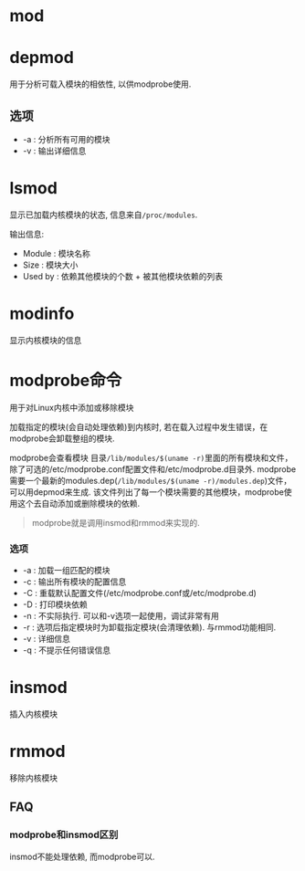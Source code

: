 # mod

# depmod
用于分析可载入模块的相依性, 以供modprobe使用.

## 选项
- -a : 分析所有可用的模块
- -v : 输出详细信息

# lsmod
显示已加载内核模块的状态, 信息来自`/proc/modules`.

输出信息:
- Module  : 模块名称
- Size  : 模块大小
- Used by : 依赖其他模块的个数 + 被其他模块依赖的列表

# modinfo
显示内核模块的信息

# modprobe命令
用于对Linux内核中添加或移除模块

加载指定的模块(会自动处理依赖)到内核时, 若在载入过程中发生错误，在modprobe会卸载整组的模块.

modprobe会查看模块 目录`/lib/modules/$(uname -r)`里面的所有模块和文件，除了可选的/etc/modprobe.conf配置文件和/etc/modprobe.d目录外.
modprobe需要一个最新的modules.dep(`/lib/modules/$(uname -r)/modules.dep`)文件，可以用depmod来生成. 该文件列出了每一个模块需要的其他模块，modprobe使用这个去自动添加或删除模块的依赖.

> modprobe就是调用insmod和rmmod来实现的.

### 选项
- -a : 加载一组匹配的模块
- -c : 输出所有模块的配置信息
- -C : 重载默认配置文件(/etc/modprobe.conf或/etc/modprobe.d)
- -D : 打印模块依赖
- -n : 不实际执行. 可以和-v选项一起使用，调试非常有用
- -r : 选项后指定模块时为卸载指定模块(会清理依赖). 与rmmod功能相同.
- -v : 详细信息
- -q : 不提示任何错误信息

# insmod
插入内核模块

# rmmod
移除内核模块

## FAQ
### modprobe和insmod区别
insmod不能处理依赖, 而modprobe可以.